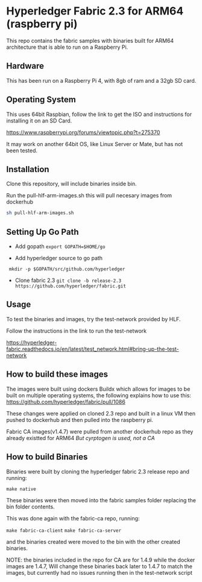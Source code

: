 # Hyperledger Fabric 2.3 for ARM64 (raspberry pi)

This repo contains the fabric samples with binaries built for ARM64 architecture that is able to run on a Raspberry Pi.


## Hardware
This has been run on a Raspberry Pi 4, with 8gb of ram and a 32gb SD card.

## Operating System
This uses 64bit Raspbian, follow the link to get the ISO and instructions for installing it on an SD Card.

https://www.raspberrypi.org/forums/viewtopic.php?t=275370

It may work on another 64bit OS, like Linux Server or Mate, but has not been tested.

## Installation

Clone this repository, will include binaries inside bin.

Run the pull-hlf-arm-images.sh this will pull necesary images from dockerhub

```bash
sh pull-hlf-arm-images.sh
```

## Setting Up Go Path
- Add gopath
```export GOPATH=$HOME/go```

- Add hyperledger source to go path

``` mkdir -p $GOPATH/src/github.com/hyperledger```
 - Clone fabric 2.3
 ```git clone -b release-2.3 https://github.com/hyperledger/fabric.git```

## Usage

To test the binaries and images, try the test-network provided by HLF.

Follow the instructions in the link to run the test-network


https://hyperledger-fabric.readthedocs.io/en/latest/test_network.html#bring-up-the-test-network

## How to build these images

The images were built using dockers Buildx which allows for images to be built on multiple operating systems, the following explains how to use this:
https://github.com/hyperledger/fabric/pull/1086

These changes were applied on cloned 2.3 repo and built in a linux VM then pushed to dockerhub and then pulled into the raspberry pi.

Fabric CA images(v1.4.7) were pulled from another dockerhub repo as they already existted for ARM64 *But cyrptogen is used, not a CA*
## How to build Binaries

Binaries were built by cloning the hyperledger fabric 2.3 release repo and running:

```make native```

These binaries were then moved into the fabric samples folder replacing the bin folder contents.

This was done again with the fabric-ca repo, running:

``` make fabric-ca-client ```
``` make fabric-ca-server ```

and the binaries created were moved to the bin with the other created binaries.

NOTE: the binaries included in the repo for CA are for 1.4.9 while the docker images are 1.4.7, Will change these binaries back later to 1.4.7 to match the images, but currently had no issues running then in the test-network script
